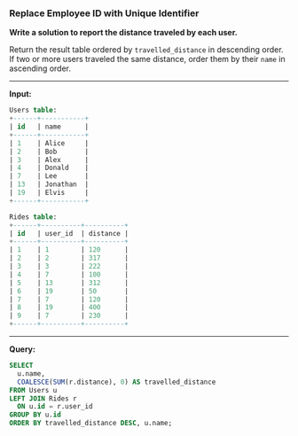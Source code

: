 ###  Replace Employee ID with Unique Identifier

**Write a solution to report the distance traveled by each user.**

Return the result table ordered by `travelled_distance` in descending order.  
If two or more users traveled the same distance, order them by their `name` in ascending order.

---

**Input:**

```sql
Users table:
+------+-----------+
| id   | name      |
+------+-----------+
| 1    | Alice     |
| 2    | Bob       |
| 3    | Alex      |
| 4    | Donald    |
| 7    | Lee       |
| 13   | Jonathan  |
| 19   | Elvis     |
+------+-----------+

Rides table:
+------+----------+----------+
| id   | user_id  | distance |
+------+----------+----------+
| 1    | 1        | 120      |
| 2    | 2        | 317      |
| 3    | 3        | 222      |
| 4    | 7        | 100      |
| 5    | 13       | 312      |
| 6    | 19       | 50       |
| 7    | 7        | 120      |
| 8    | 19       | 400      |
| 9    | 7        | 230      |
+------+----------+----------+
```

---

**Query:**

```sql
SELECT 
  u.name, 
  COALESCE(SUM(r.distance), 0) AS travelled_distance 
FROM Users u 
LEFT JOIN Rides r 
  ON u.id = r.user_id 
GROUP BY u.id
ORDER BY travelled_distance DESC, u.name;
```
